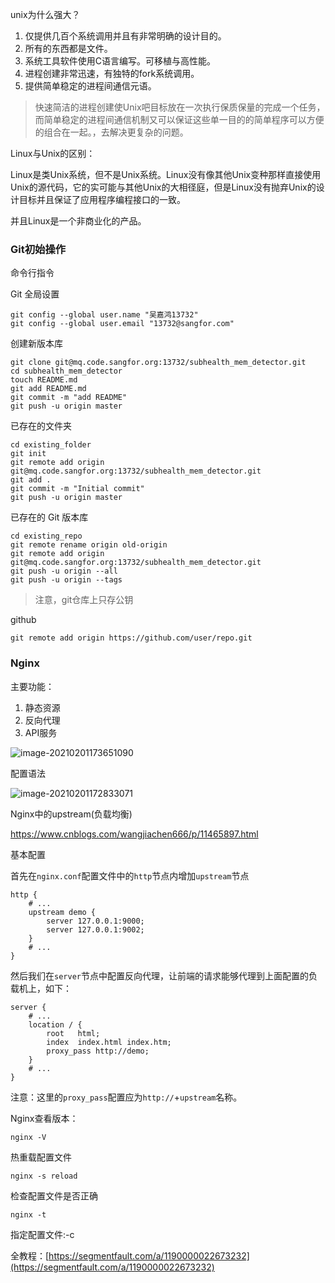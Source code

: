 unix为什么强大？

1. 仅提供几百个系统调用并且有非常明确的设计目的。
2. 所有的东西都是文件。
3. 系统工具软件使用C语言编写。可移植与高性能。
4. 进程创建非常迅速，有独特的fork系统调用。
5. 提供简单稳定的进程间通信元语。

> 快速简洁的进程创建使Unix吧目标放在一次执行保质保量的完成一个任务，而简单稳定的进程间通信机制又可以保证这些单一目的的简单程序可以方便的组合在一起。，去解决更复杂的问题。



Linux与Unix的区别：

Linux是类Unix系统，但不是Unix系统。Linux没有像其他Unix变种那样直接使用Unix的源代码，它的实可能与其他Unix的大相径庭，但是Linux没有抛弃Unix的设计目标并且保证了应用程序编程接口的一致。

并且Linux是一个非商业化的产品。



### Git初始操作

命令行指令

Git 全局设置

```
git config --global user.name "吴嘉鸿13732"
git config --global user.email "13732@sangfor.com"
```

创建新版本库

```
git clone git@mq.code.sangfor.org:13732/subhealth_mem_detector.git
cd subhealth_mem_detector
touch README.md
git add README.md
git commit -m "add README"
git push -u origin master
```

已存在的文件夹

```
cd existing_folder
git init
git remote add origin git@mq.code.sangfor.org:13732/subhealth_mem_detector.git
git add .
git commit -m "Initial commit"
git push -u origin master
```

已存在的 Git 版本库

```
cd existing_repo
git remote rename origin old-origin
git remote add origin git@mq.code.sangfor.org:13732/subhealth_mem_detector.git
git push -u origin --all
git push -u origin --tags
```

> 注意，git仓库上只存公钥



github

```
git remote add origin https://github.com/user/repo.git
```



### Nginx

主要功能：

1. 静态资源
2. 反向代理
3. API服务

![image-20210201173651090](https://i.loli.net/2021/02/01/cbQafGDUpSRuVqw.png)

配置语法

![image-20210201172833071](https://i.loli.net/2021/02/01/4Ym7ZLzJ3euqcrt.png)





Nginx中的upstream(负载均衡)

https://www.cnblogs.com/wangjiachen666/p/11465897.html

基本配置

首先在`nginx.conf`配置文件中的`http`节点内增加`upstream`节点

```
http {
	# ...
	upstream demo {
        server 127.0.0.1:9000;
        server 127.0.0.1:9002;
    }
    # ...
}
```

然后我们在`server`节点中配置反向代理，让前端的请求能够代理到上面配置的负载机上，如下：

```
server {
	# ...
	location / {
    	root   html;
    	index  index.html index.htm;
    	proxy_pass http://demo;
    }
    # ...
}
```

注意：这里的`proxy_pass`配置应为`http://`+`upstream`名称。



Nginx查看版本：

```
nginx -V
```



热重载配置文件

```
nginx -s reload
```

检查配置文件是否正确

```
nginx -t
```

指定配置文件:-c



全教程：[https://segmentfault.com/a/1190000022673232](https://segmentfault.com/a/1190000022673232)







